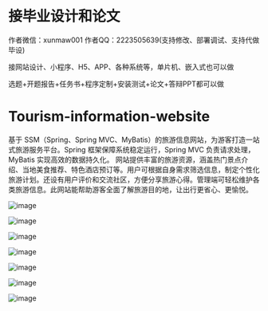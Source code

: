 # 接毕业设计和论文
作者微信：xunmaw001  作者QQ：2223505639(支持修改、部署调试、支持代做毕设)

接网站设计、小程序、H5、APP、各种系统等，单片机、嵌入式也可以做

选题+开题报告+任务书+程序定制+安装测试+论文+答辩PPT都可以做
# Tourism-information-website
基于 SSM（Spring、Spring MVC、MyBatis）的旅游信息网站，为游客打造一站式旅游服务平台。Spring 框架保障系统稳定运行，Spring MVC 负责请求处理，MyBatis 实现高效的数据持久化。  网站提供丰富的旅游资源，涵盖热门景点介绍、当地美食推荐、特色酒店预订等。用户可根据自身需求筛选信息，制定个性化旅游计划。还设有用户评价和交流社区，方便分享旅游心得。管理端可轻松维护各类旅游信息。此网站能帮助游客全面了解旅游目的地，让出行更省心、更愉悦。 

![image](https://github.com/user-attachments/assets/f83d075b-1d9b-47af-bfc9-cd332f0ca797)

![image](https://github.com/user-attachments/assets/ab900bda-1397-4d8f-91f1-dc84ac088202)

![image](https://github.com/user-attachments/assets/2b330ab2-bc53-4768-b7eb-0e6e5e9a2899)

![image](https://github.com/user-attachments/assets/8aac33c2-2311-4889-9cc8-c3177009ebbb)

![image](https://github.com/user-attachments/assets/b481c6be-34fe-4421-bcd9-a663f029552b)

![image](https://github.com/user-attachments/assets/dc57c1fc-20ce-4798-9832-d3a5f6aaaef1)

![image](https://github.com/user-attachments/assets/cb88c732-5e5d-4088-bfbf-133f6875cfc8)
